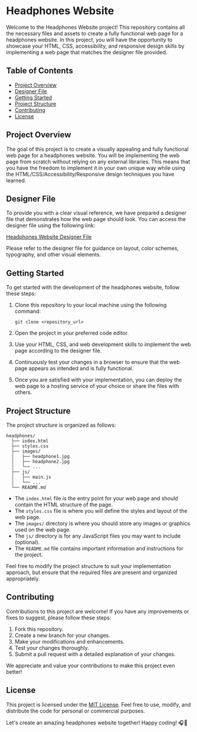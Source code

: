 # Headphones Website

Welcome to the Headphones Website project! This repository contains all the necessary files and assets to create a fully functional web page for a headphones website. In this project, you will have the opportunity to showcase your HTML, CSS, accessibility, and responsive design skills by implementing a web page that matches the designer file provided.

## Table of Contents
- [Project Overview](#project-overview)
- [Designer File](#designer-file)
- [Getting Started](#getting-started)
- [Project Structure](#project-structure)
- [Contributing](#contributing)
- [License](#license)

## Project Overview

The goal of this project is to create a visually appealing and fully functional web page for a headphones website. You will be implementing the web page from scratch without relying on any external libraries. This means that you have the freedom to implement it in your own unique way while using the HTML/CSS/Accessibility/Responsive design techniques you have learned.

## Designer File

To provide you with a clear visual reference, we have prepared a designer file that demonstrates how the web page should look. You can access the designer file using the following link:

[Headphones Website Designer File](https://intranet.alxswe.com/rltoken/lQyysE5EtgvfGL__RNW9eg)

Please refer to the designer file for guidance on layout, color schemes, typography, and other visual elements.

## Getting Started

To get started with the development of the headphones website, follow these steps:

1. Clone this repository to your local machine using the following command:
   ```
   git clone <repository_url>
   ```

2. Open the project in your preferred code editor.

3. Use your HTML, CSS, and web development skills to implement the web page according to the designer file.

4. Continuously test your changes in a browser to ensure that the web page appears as intended and is fully functional.

5. Once you are satisfied with your implementation, you can deploy the web page to a hosting service of your choice or share the files with others.

## Project Structure

The project structure is organized as follows:

```
headphones/
  ├── index.html
  ├── styles.css
  ├── images/
  │   ├── headphone1.jpg
  │   ├── headphone2.jpg
  │   └── ...
  ├── js/
  │   ├── main.js
  │   └── ...
  └── README.md
```

- The `index.html` file is the entry point for your web page and should contain the HTML structure of the page.
- The `styles.css` file is where you will define the styles and layout of the web page.
- The `images/` directory is where you should store any images or graphics used on the web page.
- The `js/` directory is for any JavaScript files you may want to include (optional).
- The `README.md` file contains important information and instructions for the project.

Feel free to modify the project structure to suit your implementation approach, but ensure that the required files are present and organized appropriately.

## Contributing

Contributions to this project are welcome! If you have any improvements or fixes to suggest, please follow these steps:

1. Fork this repository.
2. Create a new branch for your changes.
3. Make your modifications and enhancements.
4. Test your changes thoroughly.
5. Submit a pull request with a detailed explanation of your changes.

We appreciate and value your contributions to make this project even better!

## License

This project is licensed under the [MIT License](LICENSE). Feel free to use, modify, and distribute the code for personal or commercial purposes.

Let's create an amazing headphones website together! Happy coding! 🎧🎵